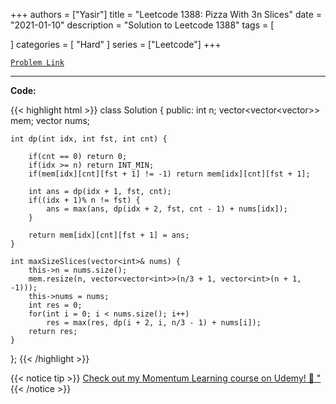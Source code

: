 
+++
authors = ["Yasir"]
title = "Leetcode 1388: Pizza With 3n Slices"
date = "2021-01-10"
description = "Solution to Leetcode 1388"
tags = [
    
]
categories = [
    "Hard"
]
series = ["Leetcode"]
+++



[`Problem Link`](https://leetcode.com/problems/pizza-with-3n-slices/description/)

---

**Code:**

{{< highlight html >}}
class Solution {
public:
    int n;
    vector<vector<vector<int>>> mem;
    vector<int> nums;
    
    int dp(int idx, int fst, int cnt) {

        if(cnt == 0) return 0;
        if(idx >= n) return INT_MIN;
        if(mem[idx][cnt][fst + 1] != -1) return mem[idx][cnt][fst + 1];
        
        int ans = dp(idx + 1, fst, cnt);
        if((idx + 1)% n != fst) {
            ans = max(ans, dp(idx + 2, fst, cnt - 1) + nums[idx]);
        }

        return mem[idx][cnt][fst + 1] = ans;
    }
    
    int maxSizeSlices(vector<int>& nums) {
        this->n = nums.size();
        mem.resize(n, vector<vector<int>>(n/3 + 1, vector<int>(n + 1, -1)));
        this->nums = nums;
        int res = 0;
        for(int i = 0; i < nums.size(); i++)
            res = max(res, dp(i + 2, i, n/3 - 1) + nums[i]);
        return res;
    }
};
{{< /highlight >}}


{{< notice tip >}}
[Check out my Momentum Learning course on Udemy! 🚀 "](https://www.udemy.com/course/blind-75-the-data-structures-and-algorithms-essentials/)
{{< /notice >}}

